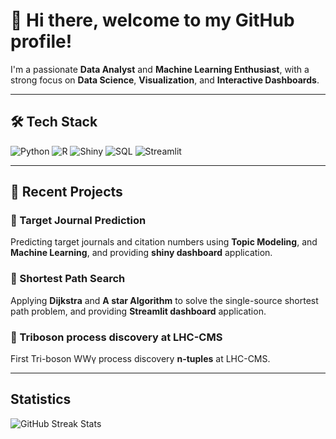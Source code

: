 # 👋 Hi there, welcome to my GitHub profile!

I'm a passionate **Data Analyst** and **Machine Learning Enthusiast**, with a strong focus on **Data Science**, **Visualization**, and **Interactive Dashboards**.

---

## 🛠️ Tech Stack

![Python](https://img.shields.io/badge/-Python-3776AB?logo=python&logoColor=white&style=flat)
![R](https://img.shields.io/badge/-R-276DC3?logo=r&logoColor=white&style=flat)
![Shiny](https://img.shields.io/badge/-ShinyApps.io-276DC3?logo=shiny&logoColor=white&style=flat)
![SQL](https://img.shields.io/badge/-SQL-003B57?logo=postgresql&logoColor=white&style=flat)
![Streamlit](https://img.shields.io/badge/-Streamlit-FF4B4B?logo=streamlit&logoColor=white&style=flat)

---
## 📂 Recent Projects
### 🎯 Target Journal Prediction 
Predicting target journals and citation numbers using **Topic Modeling**, and **Machine Learning**, and providing **shiny dashboard** application.
### 🎯 Shortest Path Search
Applying **Dijkstra** and **A star Algorithm** to solve the single-source shortest path problem, and providing **Streamlit dashboard** application.
### 🎯 Triboson process discovery at LHC-CMS
  First Tri-boson WW&gamma; process discovery **n-tuples** at LHC-CMS.

---
## Statistics

![GitHub Streak Stats](https://streak-stats.demolab.com?user=phy-guanzh&theme=radical)

